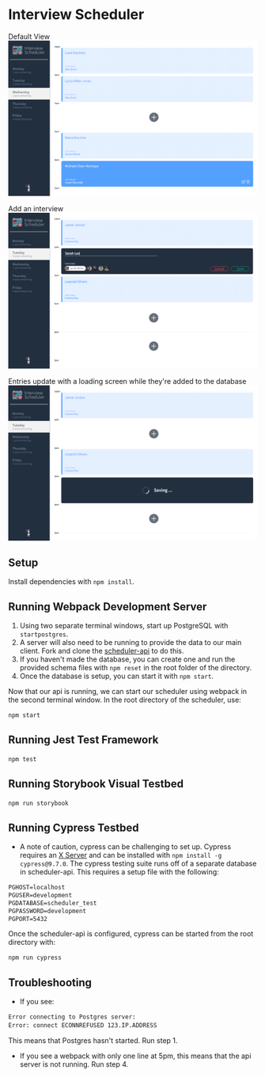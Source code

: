 # Interview Scheduler
Default View
![Default View](https://github.com/grafuj/scheduler/blob/master/docs/Wednesday%20Default%20View.PNG?raw=true)

Add an interview
![Add an interview](https://github.com/grafuj/scheduler/blob/master/docs/Adding%20an%20interview.PNG?raw=true)

Entries update with a loading screen while they're added to the database
![Pending database addition](https://github.com/grafuj/scheduler/blob/master/docs/Pending%20screen%20to%20update%20the%20database.PNG?raw=true)

## Setup

Install dependencies with `npm install`.

## Running Webpack Development Server
1. Using two separate terminal windows, start up PostgreSQL with `startpostgres`.
2. A server will also need to be running to provide the data to our main client. Fork and clone the [scheduler-api](https://github.com/lighthouse-labs/scheduler-api) to do this.
3. If you haven't made the database, you can create one and run the provided schema files with `npm reset` in the root folder of the directory.
4. Once the database is setup, you can start it with `npm start`.

Now that our api is running, we can start our scheduler using webpack in the second terminal window. In the root directory of the scheduler, use:
```sh
npm start
```

## Running Jest Test Framework

```sh
npm test
```

## Running Storybook Visual Testbed

```sh
npm run storybook
```

## Running Cypress Testbed
* A note of caution, cypress can be challenging to set up.
Cypress requires an [X Server](https://sourceforge.net/projects/vcxsrv/) and can be installed with `npm install -g cypress@9.7.0`. The cypress testing suite runs off of a separate database in scheduler-api. This requires a setup file with the following:

```env
PGHOST=localhost
PGUSER=development
PGDATABASE=scheduler_test
PGPASSWORD=development
PGPORT=5432
```
Once the scheduler-api is configured, cypress can be started from the root directory with:
```sh
npm run cypress
```

## Troubleshooting
* If you see:
```sh
Error connecting to Postgres server:
Error: connect ECONNREFUSED 123.IP.ADDRESS
```
This means that Postgres hasn't started. Run step 1.

* If you see a webpack with only one line at 5pm, this means that the api server is not running. Run step 4.




